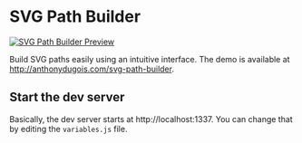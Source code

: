 # SVG Path Builder

[![SVG Path Builder Preview](http://www.plixup.com/pics_core3/14470227235688screen_svg_path_builder.png)](http://anthonydugois.com/svg-path-builder/)

Build SVG paths easily using an intuitive interface. The demo is available at http://anthonydugois.com/svg-path-builder.

## Start the dev server

Basically, the dev server starts at http://localhost:1337. You can change that by editing the `variables.js` file.
